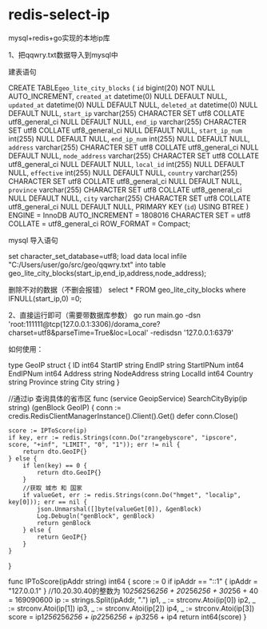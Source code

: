 # redis-select-ip
mysql+redis+go实现的本地ip库

1、把qqwry.txt数据导入到mysql中

建表语句

CREATE TABLE`geo_lite_city_blocks`  (
  `id` bigint(20) NOT NULL AUTO_INCREMENT,
  `created_at` datetime(0) NULL DEFAULT NULL,
  `updated_at` datetime(0) NULL DEFAULT NULL,
  `deleted_at` datetime(0) NULL DEFAULT NULL,
  `start_ip` varchar(255) CHARACTER SET utf8 COLLATE utf8_general_ci NULL DEFAULT NULL,
  `end_ip` varchar(255) CHARACTER SET utf8 COLLATE utf8_general_ci NULL DEFAULT NULL,
  `start_ip_num` int(255) NULL DEFAULT NULL,
  `end_ip_num` int(255) NULL DEFAULT NULL,
  `address` varchar(255) CHARACTER SET utf8 COLLATE utf8_general_ci NULL DEFAULT NULL,
  `node_address` varchar(255) CHARACTER SET utf8 COLLATE utf8_general_ci NULL DEFAULT NULL,
  `local_id` int(255) NULL DEFAULT NULL,
  `effective` int(255) NULL DEFAULT NULL,
  `country` varchar(255) CHARACTER SET utf8 COLLATE utf8_general_ci NULL DEFAULT NULL,
  `province` varchar(255) CHARACTER SET utf8 COLLATE utf8_general_ci NULL DEFAULT NULL,
  `city` varchar(255) CHARACTER SET utf8 COLLATE utf8_general_ci NULL DEFAULT NULL,
  PRIMARY KEY (`id`) USING BTREE
) ENGINE = InnoDB AUTO_INCREMENT = 1808016 CHARACTER SET = utf8 COLLATE = utf8_general_ci ROW_FORMAT = Compact;


mysql 导入语句

set character_set_database=utf8;
load data local infile "C:/Users/user/go/src/geo/qqwry.txt" 
into table geo_lite_city_blocks(start_ip,end_ip,address,node_address);


删除不对的数据（不删会报错）
select *  FROM  geo_lite_city_blocks where  IFNULL(start_ip,0) =0;




2、直接运行即可（需要带数据库参数）
go run main.go  -dsn 'root:111111@tcp(127.0.0.1:3306)/dorama_core?charset=utf8&parseTime=True&loc=Local' -redisdsn '127.0.0.1:6379'

如何使用：

type GeoIP struct {
	ID          int64
	StartIP     string
	EndIP       string
	StartIPNum  int64
	EndIPNum    int64
	Address     string
	NodeAddress string
	LocalId     int64
	Country     string
	Province    string
	City        string
}


//通过ip 查询具体的省市区
func (service GeoipService) SearchCityByip(ip string) (genBlock GeoIP) {
	conn := credis.RedisClientManagerInstance().Client().Get()
	defer conn.Close()

	score := IPToScore(ip)
	if key, err := redis.Strings(conn.Do("zrangebyscore", "ipscore", score, "+inf", "LIMIT", "0", "1")); err != nil {
		return dto.GeoIP{}
	} else {
		if len(key) == 0 {
			return dto.GeoIP{}
		}
		//获取 城市 和 国家
		if valueGet, err := redis.Strings(conn.Do("hmget", "localip", key[0])); err == nil {
			json.Unmarshal([]byte(valueGet[0]), &genBlock)
			Log.Debugln("genBlock", genBlock)
			return genBlock
		} else {
			return GeoIP{}
		}
	}
}

func IPToScore(ipAddr string) int64 {
	score := 0
	if ipAddr == "::1" {
		ipAddr = "127.0.0.1"
	}
	//10.20.30.40的整数为 10*256*256*256 + 20*256*256 + 30*256 + 40 = 169090600
	ip := strings.Split(ipAddr, ".")
	ip1, _ := strconv.Atoi(ip[0])
	ip2, _ := strconv.Atoi(ip[1])
	ip3, _ := strconv.Atoi(ip[2])
	ip4, _ := strconv.Atoi(ip[3])
	score = ip1*256*256*256 + ip2*256*256 + ip3*256 + ip4
	return int64(score)
}

